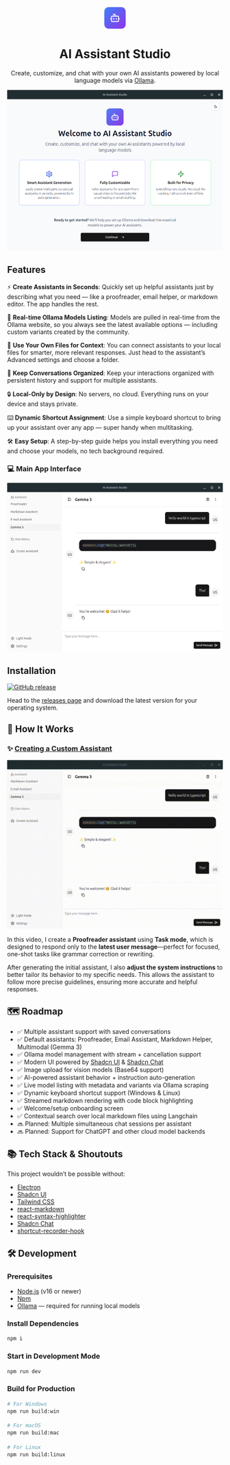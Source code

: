 <p align="center">
  <img src="./build/icon.png" alt="AI Assistant Studio Logo" width="50" />
</p>

<h1 align="center">AI Assistant Studio</h1>

<p align="center">
  Create, customize, and chat with your own AI assistants powered by local language models via <a href="https://ollama.com/">Ollama</a>.
</p>

![Welcome Screen](public/welcome-page.png)

## Features

⚡ **Create Assistants in Seconds**:
Quickly set up helpful assistants just by describing what you need — like a proofreader, email helper, or markdown editor. The app handles the rest.

🎨 **Real-time Ollama Models Listing**:
Models are pulled in real-time from the Ollama website, so you always see the latest available options — including custom variants created by the community.

📂 **Use Your Own Files for Context**:
You can connect assistants to your local files for smarter, more relevant responses. Just head to the assistant’s Advanced settings and choose a folder.

💬 **Keep Conversations Organized**:
Keep your interactions organized with persistent history and support for multiple assistants.

🔒 **Local-Only by Design**:
No servers, no cloud. Everything runs on your device and stays private.

⌨️ **Dynamic Shortcut Assignment**:
Use a simple keyboard shortcut to bring up your assistant over any app — super handy when multitasking.

🛠 **Easy Setup**:
A step-by-step guide helps you install everything you need and choose your models, no tech background required.

### 💻 Main App Interface

<!-- Insert main interface screenshot below -->

![Main Interface](public/chat-interface.png)

## Installation

[![GitHub release](https://img.shields.io/github/v/release/gabrielborgesdm/ai-assistant-studio)](https://github.com/gabrielborgesdm/ai-assistant-studio/releases)

Head to the [releases page](https://github.com/gabrielborgesdm/ai-assistant-studio/releases) and download the latest version for your operating system.

## 🎥 How It Works

### ✨ [Creating a Custom Assistant](https://youtu.be/4IcT_673Dac)

<p align="center"> <a href="https://youtu.be/4IcT_673Dac" target="_blank"> <img src="public/create-assistant.gif" alt="Watch Assistant Creation Demo" width="600" /> </a> </p>

In this video, I create a **Proofreader assistant** using **Task mode**, which is designed to respond only to the **latest user message**—perfect for focused, one-shot tasks like grammar correction or rewriting.

After generating the initial assistant, I also **adjust the system instructions** to better tailor its behavior to my specific needs. This allows the assistant to follow more precise guidelines, ensuring more accurate and helpful responses.

## 🗺 Roadmap

- ✅ Multiple assistant support with saved conversations
- ✅ Default assistants: Proofreader, Email Assistant, Markdown Helper, Multimodal (Gemma 3)
- ✅ Ollama model management with stream + cancellation support
- ✅ Modern UI powered by [Shadcn UI](https://ui.shadcn.com/) & [Shadcn Chat](https://github.com/jakobhoeg/shadcn-chat)
- ✅ Image upload for vision models (Base64 support)
- ✅ AI-powered assistant behavior + instruction auto-generation
- ✅ Live model listing with metadata and variants via Ollama scraping
- ✅ Dynamic keyboard shortcut support (Windows & Linux)
- ✅ Streamed markdown rendering with code block highlighting
- ✅ Welcome/setup onboarding screen
- ✅ Contextual search over local markdown files using Langchain
- 🔜 Planned: Multiple simultaneous chat sessions per assistant
- 🔜 Planned: Support for ChatGPT and other cloud model backends

## 📚 Tech Stack & Shoutouts

This project wouldn’t be possible without:

- [Electron](https://www.electronjs.org/)
- [Shadcn UI](https://ui.shadcn.com/)
- [Tailwind CSS](https://tailwindcss.com/)
- [react-markdown](https://www.npmjs.com/package/react-markdown)
- [react-syntax-highlighter](https://www.npmjs.com/package/react-syntax-highlighter)
- [Shadcn Chat](https://github.com/jakobhoeg/shadcn-chat)
- [shortcut-recorder-hook](https://github.com/BlazeStorm001/shortcut-recorder-hook)

## 🛠 Development

### Prerequisites

- [Node.js](https://nodejs.org/) (v16 or newer)
- [Npm](https://npmjs.com/)
- [Ollama](https://ollama.com/) — required for running local models

### Install Dependencies

```bash
npm i
```

### Start in Development Mode

```bash
npm run dev
```

### Build for Production

```bash
# For Windows
npm run build:win

# For macOS
npm run build:mac

# For Linux
npm run build:linux
```
